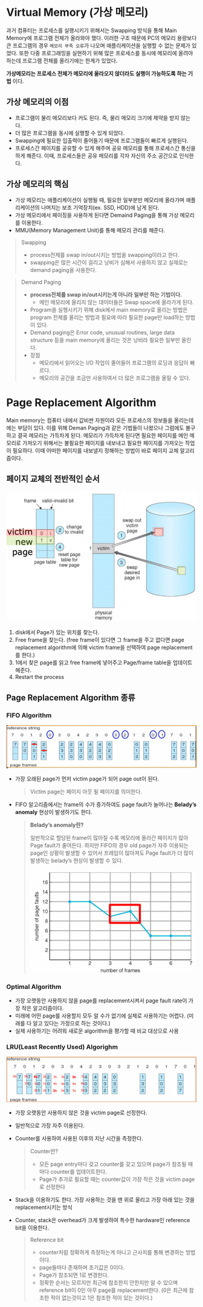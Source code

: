 # Virtual Memory (가상 메모리)
과거 컴퓨터는 프로세스를 실행시키기 위해서는 Swapping 방식을 통해 Main Memory에 프로그램 전체가 올라와야 했다. 이러한 구조 때문에 PC의 메모리 용량보다 큰 프로그램의 경우 `메모리 부족 오류`가 나오며 애플리케이션을 실행할 수 없는 문제가 있었다.
또한 다중 프로그래밍을 실현하기 위해 많은 프로세스를 동시에 메모리에 올려야하는데 프로그램 전체를 올리기에는 한계가 있었다.

**가상메모리는 프로세스 전체가 메모리에 올라오지 않더라도 실행이 가능하도록 하는 기법** 이다. 

## 가상 메모리의 이점
- 프로그램이 물리 메모리보다 커도 된다. 즉, 물리 메모리 크기에 제약을 받지 않는다.
- 더 많은 프로그램을 동시에 실행할 수 있게 되었다.
- Swapping에 필요한 입출력이 줄어들기 때문에 프로그램들이 빠르게 실행된다.
- 프로세스간 페이지를 공유할 수 있게 해주며 공유 메모리를 통해 프로세스간 통신을 하게 해준다. 이때, 프로세스들은 공유 메모리를 각자 자신의 주소 공간으로 인식한다.

## 가상 메모리의 핵심
- 가상 메모리는 애플리케이션이 실행될 때, 필요한 일부분만 메모리에 올라가며 애플리케이션의 나머지는 보조 기억장치(ex. SSD, HDD)에 남게 된다.
- 가상 메모리에서 페이징을 사용하게 된다면 Demaind Paging을 통해 가상 메모리를 이용한다.
- MMU(Memory Management Unit)를 통해 메모리 관리를 해준다.

> Swapping
>
> - process전제를 swap in/out시키는 방법을 swapping이라고 한다.
> - swapping은 많은 시간이 걸리고 낭비가 심해서 사용하지 않고 실제로는 demand paging을 사용한다.

> Demand Paging
>
> - **process전체를 swap in/out시키는게 아니라 일부만 하는 기법이다.**
>     - 메인 메모리에 올리지 않는 데이터들은 Swap space에 올라가게 된다.
> - Program을 실행시키기 위해 disk에서 main memory로 올리는 방법은 program 전체를 올리는 방법과 필요에 따라 필요한 page만 load하는 방법이 있다.
> - Demand paging은 Error code, unusual routines, large data structure 등을 main memory에 올리는 것은 낭비라 필요한 일부만 올린다.
> - 장점
>     - 메모리에서 읽어오는 I/O 작업이 줄어들어 프로그램의 로딩과 응답이 빠르다.
>     - 메모리의 공간을 조금만 사용하여서 더 많은 프로그램을 올릴 수 있다.

# Page Replacement Algorithm
Main memory는 컴퓨터 내에서 값비싼 자원이라 모든 프로세스의 정보들을 올리는데에는 부담이 있다. 이를 위해 Deman Paging과 같은 기법들이 나왔으나 그럼에도 불구하고 결국 메모리는 가득차게 된다. 메모리가 가득차게 된다면 필요한 페이지를 메인 메모리로 가져오기 위해서는 불필요한 페이지를 내보내고 필요한 페이지를 가져오는 작업이 필요하다. 이때 어떠한 페이지를 내보낼지 정해하는 방법이 바로 페이지 교체 알고리즘이다.

## 페이지 교체의 전반적인 순서

![Untitled](img/pageReplacement1.png)

1. disk에서 Page가 있는 위치를 찾는다.
2. Free frame을 찾는다. (free frame이 있다면 그 frame을 주고 없다면 page replacement algorithm에 의해 victim frame을 선택하여 page replacement를 한다.)
3. 1에서 찾은 page를 읽고 free frame에 넣어주고 Page/frame table을 업데이트해준다.
4. Restart the process

## Page Replacement Algorithm 종류

### FIFO Algorithm

![Untitled](img/pageReplacement2.png)

- 가장 오래된 page가 먼저 victim page가 되어 page out이 된다.

  > Victim page는 페이지 아웃 될 페이지를 의미한다.

- FIFO 알고리즘에서는 frame의 수가 증가하여도 page fault가 늘어나는 **Belady’s anomaly** 현상이 발생하기도 한다.

  > **Belady’s anomaly란?**
  >
  >
  > 일반적으로 할당된 frame이 많아질 수록 메모리에 올라간 페이지가 많아 Page fault가 줄어든다. 하지만 FIFO의 경우 old page가 자주 이용되는 page인 상황이 발생할 수 있어서 프레임이 많아져도 Page fault가 더 많이 발생하는 belady’s 현상이 발생할 수 있다.
  >
  > ![Untitled](img/pageReplacement3.png)


### Optimal Algorithm

- 가장 오랫동안 사용하지 않을 page를 replacement시켜서 page fault rate이 가장 작은 알고리즘이다.
- 미래에 어떤 page를 사용할지 모두 알 수가 없기에 실제로 사용하기는 어렵다. (미래를 다 알고 있다는 가정으로 하는 것이다.)
- 실제 사용하기는 어려워 새로운 algorithm을 평가할 때 비교 대상으로 사용

### LRU(Least Recently Used) Algorighm

![Untitled](img/pageReplacement4.png)

- 가장 오랫동안 사용하지 않은 것을 victim page로 선정한다.
- 일반적으로 가장 자주 이용된다.
- Counter를 사용하여 사용된 이후의 지난 시간을 측정한다.

  > Counter란?
  >
  > - 모든 page entry마다 갖고 counter를 갖고 있으며 page가 참조될 때마다 counter를 업데이트한다.
  > - Page가 추가로 필요할 때는 counter값이 가장 작은 것을 victim page로 선정한다
- Stack을 이용하기도 한다. 가장 사용하는 것을 맨 위로 올리고 가장 아래 있는 것을 replacement시키는 방식
- Counter, stack은 overhead가 크게 발생하여 특수한 hardware인 reference bit을 이용한다.

  > Reference bit
  >
  > - counter처럼 정확하게 측정하는게 아니고 근사치를 통해 변경하는 방법이다.
  > - page들마다 존재하며 초기값은 0이다.
  > - Page가 참조되면 1로 변경한다.
  > - 정확한 순서는 모르지만 최근에 참조한지 안한지만 알 수 있으며 reference bit이 0인 아무 page를 replacement한다. (0은 최근에 참조한 적이 없는것이고 1은 참조한 적이 있는 것이다.)
